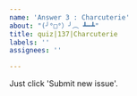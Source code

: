 ```yaml
---
name: 'Answer 3 : Charcuterie'
about: "(╯°□°）╯︵ ┻━┻"
title: quiz|137|Charcuterie
labels: ''
assignees: ''

---
```


Just click 'Submit new issue'.
